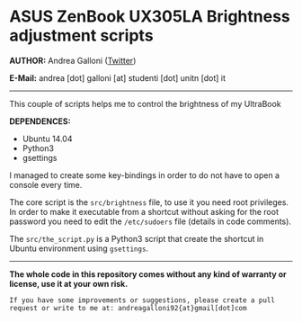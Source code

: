 # ASUS ZenBook UX305LA Brightness adjustment scripts


**AUTHOR:** Andrea Galloni ([Twitter](https://twitter.com/andreagalloni92))

**E-Mail:** andrea [dot] galloni [at] studenti [dot] unitn [dot] it

---


This couple of scripts helps me to control the brightness of my UltraBook

**DEPENDENCES:**
  + Ubuntu 14.04
  + Python3
  + gsettings


I managed to create some key-bindings in order to do not have to open a console every time.

The core script is the `src/brightness` file, to use it you need root privileges.
In order to make it executable from a shortcut without asking for the root password
you need to edit the `/etc/sudoers` file (details in code comments).

The `src/the_script.py` is a Python3 script that create the shortcut in Ubuntu environment using `gsettings`.


---

**The whole code in this repository comes without any kind of warranty or license, use it at your own risk.**

`If you have some improvements or suggestions, please create a pull request or write to me at: andreagalloni92{at}gmail[dot]com`
